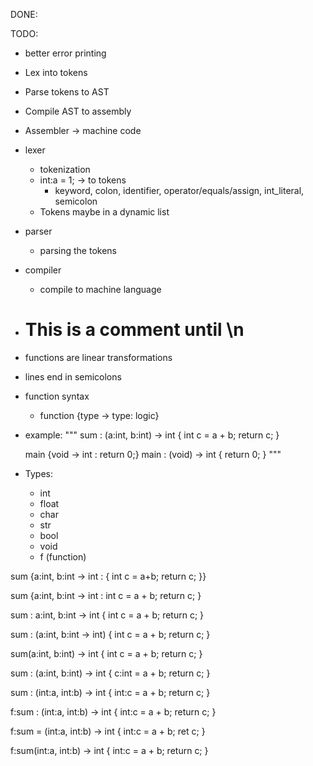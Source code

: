 DONE:


TODO:
- better error printing






- Lex into tokens
- Parse tokens to AST
- Compile AST to assembly
- Assembler -> machine code

- lexer
    - tokenization
    - int:a = 1; -> to tokens
        - keyword, colon, identifier, operator/equals/assign, int_literal, semicolon
    - Tokens maybe in a dynamic list
- parser
    - parsing the tokens
- compiler
    - compile to machine language

- # This is a comment until \n
- functions are linear transformations
- lines end in semicolons
- function syntax
    - function {type -> type: logic}
- example:
"""
    sum : (a:int, b:int) -> int {
      int c = a + b;
      return c;
    }

    main {void -> int : return 0;}
    main : (void) -> int {
        return 0;
    }
"""

- Types:
    - int
    - float
    - char
    - str
    - bool
    - void
    - f (function)



sum {a:int, b:int -> int : {
    int c = a+b;
    return c;
}}

sum {a:int, b:int -> int : 
  int c = a + b;
  return c;
}

sum : a:int, b:int -> int {
  int c = a + b;
  return c;
}

sum : (a:int, b:int -> int) {
  int c = a + b;
  return c;
}

sum(a:int, b:int) -> int {
  int c = a + b;
  return c;
}

sum : (a:int, b:int) -> int {
    c:int = a + b;
    return c;
}

sum : (int:a, int:b) -> int {
    int:c = a + b;
    return c;
}

f:sum : (int:a, int:b) -> int {
    int:c = a + b;
    return c;
}

f:sum = (int:a, int:b) -> int {
    int:c = a + b;
    ret c;
}

f:sum(int:a, int:b) -> int {
    int:c = a + b;
    return c;
}


